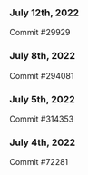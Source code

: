 ### July 12th, 2022

Commit #29929

### July 8th, 2022

Commit #294081

### July 5th, 2022

Commit #314353


### July 4th, 2022

Commit #72281
